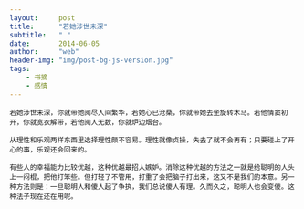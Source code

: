 ```yaml
---
layout:     post
title:      "若她涉世未深"
subtitle:   " "
date:       2014-06-05
author:     "web"
header-img: "img/post-bg-js-version.jpg"
tags:
    - 书摘 
    - 感情
---
```



`若她涉世未深，你就带她阅尽人间繁华，若她心已沧桑，你就带她去坐旋转木马。若他情窦初开，你就宽衣解带，若他阅人无数，你就炉边烟台。`

`从理性和乐观两样东西里选择理性颇不容易。理性就像贞操，失去了就不会再有；只要碰上了开心的事，乐观还会回来的。`

`有些人的幸福能力比较优越，这种优越最招人嫉妒。消除这种优越的方法之一就是给聪明的人头上一闷棍，把他打笨些。但打轻了不管用，打重了会把脑子打出来，这又不是我们的本意。另一种方法则是：一旦聪明人和傻人起了争执，我们总说傻人有理。久而久之，聪明人也会变傻。这种法子现在还在用呢。`

